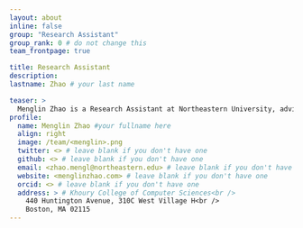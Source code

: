```yaml
---
layout: about
inline: false
group: "Research Assistant"
group_rank: 0 # do not change this
team_frontpage: true

title: Research Assistant
description:
lastname: Zhao # your last name 

teaser: >
  Menglin Zhao is a Research Assistant at Northeastern University, advised by Prof. Dakuo Wang.
profile:
  name: Menglin Zhao #your fullname here
  align: right
  image: /team/<menglin>.png
  twitter: <> # leave blank if you don't have one
  github: <> # leave blank if you don't have one
  email: <zhao.mengl@northeastern.edu> # leave blank if you don't have one
  website: <menglinzhao.com> # leave blank if you don't have one
  orcid: <> # leave blank if you don't have one
  address: > # Khoury College of Computer Sciences<br />
    440 Huntington Avenue, 310C West Village H<br />
    Boston, MA 02115
---
```

